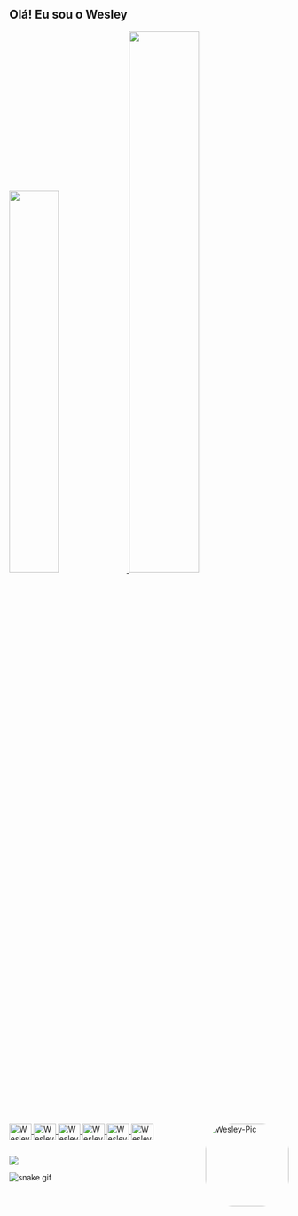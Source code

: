 
## Olá! Eu sou o Wesley

<div>
  <a href="https://github.com/WesleyReborn">
  <img height="42%" src="https://github-readme-stats.vercel.app/api?username=WesleyReborn&show_icons=true&theme=gruvbox&include_all_commits=true&count_private=true"/>
  <img height="50%" src="https://github-readme-stats.vercel.app/api/top-langs/?username=WesleyReborn&layout=compact&langs_count=16&theme=gruvbox"/>
    </div>
  
  <div style="display: inline_block"><br>
  <img align="center" alt="Wesley-Java" height="30" width="40" src="https://cdn.jsdelivr.net/gh/devicons/devicon/icons/java/java-original.svg">
  <img align="center" alt="Wesley-MySql" height="30" width="40" src="https://cdn.jsdelivr.net/gh/devicons/devicon/icons/mysql/mysql-original.svg">
  <img align="center" alt="Wesley-SpringBoot" height="30" width="40" src="https://cdn.jsdelivr.net/gh/devicons/devicon/icons/spring/spring-original.svg">
  <img align="center" alt="Wesley-Android" height="30" width="40" src="https://cdn.jsdelivr.net/gh/devicons/devicon/icons/android/android-original.svg">
  <img align="center" alt="Wesley-Dart" height="30" width="40" src="https://cdn.jsdelivr.net/gh/devicons/devicon/icons/dart/dart-original.svg">
  <img align="center" alt="Wesley-Flutter" height="30" width="40" src="https://cdn.jsdelivr.net/gh/devicons/devicon/icons/flutter/flutter-original.svg">
  <img align="right" alt="Wesley-Pic" height="150" style="border-radius:50px;" 
       src="https://media.giphy.com/media/oMQceB3vi4MY7WHspB/giphy.gif">
</div>
  
  ##
<div> 
  <a href="https://www.instagram.com/lwesleyl/" target="_blank"><img src="https://img.shields.io/badge/-Instagram-%23E4405F?style=for-the-badge&logo=instagram&logoColor=white" target="_blank"></a>
</div>

![snake gif](https://github.com/SEU_USUARIO/SEU_REPOSITORIO/blob/output/github-contribution-grid-snake.svg)



